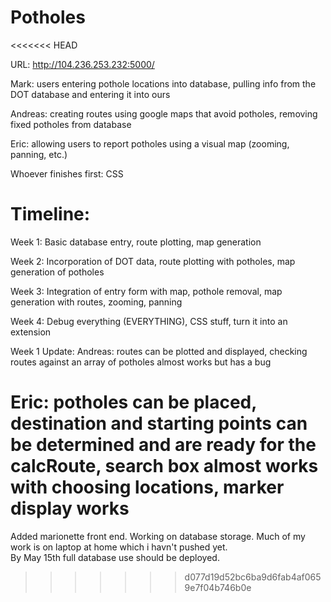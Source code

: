 
# Potholes
<<<<<<< HEAD


URL: http://104.236.253.232:5000/


Mark: users entering pothole locations into database, pulling info from the DOT database and entering it into ours

Andreas: creating routes using google maps that avoid potholes, removing fixed potholes from database

Eric: allowing users to report potholes using a visual map (zooming, panning, etc.)

Whoever finishes first: CSS

Timeline: 
===
Week 1: Basic database entry, route plotting, map generation

Week 2: Incorporation of DOT data, route plotting with potholes, map generation of potholes

Week 3: Integration of entry form with map, pothole removal, map generation with routes, zooming, panning

Week 4: Debug everything (EVERYTHING), CSS stuff, turn it into an extension 

Week 1 Update:
  Andreas: routes can be plotted and displayed, checking routes against an array of potholes almost works but has a bug
  
  Eric: potholes can be placed, destination and starting points can be determined and are ready for the calcRoute, search box almost works with choosing locations, marker display works
=======
Added marionette front end. 
Working on database storage. 
Much of my work is on laptop at home which i havn't pushed yet.  
By May 15th full database use should be deployed.
>>>>>>> d077d19d52bc6ba9d6fab4af0659e7f04b746b0e
